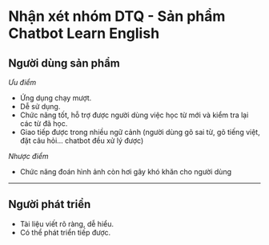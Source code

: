 ﻿# Nhận xét nhóm DTQ - Sản phẩm Chatbot Learn English

## Người dùng sản phẩm
*Ưu điểm*

- Ứng dụng chạy mượt.
- Dễ sử dụng.
- Chức năng tốt, hỗ trợ được người dùng việc học từ mới và kiểm tra lại các từ đã học.
- Giao tiếp được trong nhiều ngữ cảnh (người dùng gõ sai từ, gõ tiếng việt, đặt câu hỏi... chatbot đều xử lý được)

*Nhược điểm*

- Chức năng đoán hình ảnh còn hơi gây khó khăn cho người dùng 

----
## Người phát triển

- Tài liệu viết rõ ràng, dễ hiểu.
- Có thể phát triển tiếp được.
